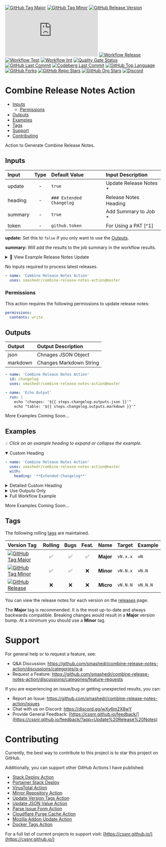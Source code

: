 [![GitHub Tag Major](https://img.shields.io/github/v/tag/smashedr/combine-release-notes-action?sort=semver&filter=!v*.*&logo=git&logoColor=white&labelColor=585858&label=%20)](https://github.com/smashedr/combine-release-notes-action/tags)
[![GitHub Tag Minor](https://img.shields.io/github/v/tag/smashedr/combine-release-notes-action?sort=semver&filter=!v*.*.*&logo=git&logoColor=white&labelColor=585858&label=%20)](https://github.com/smashedr/combine-release-notes-action/tags)
[![GitHub Release Version](https://img.shields.io/github/v/release/smashedr/combine-release-notes-action?logo=git&logoColor=white&label=latest)](https://github.com/smashedr/combine-release-notes-action/releases/latest)
[![GitHub Dist Size](https://img.shields.io/github/size/smashedr/combine-release-notes-action/dist%2Findex.js?label=dist%20size)](https://github.com/smashedr/combine-release-notes-action/blob/master/src/index.js)
[![Workflow Release](https://img.shields.io/github/actions/workflow/status/smashedr/combine-release-notes-action/release.yaml?logo=github&label=release)](https://github.com/smashedr/combine-release-notes-action/actions/workflows/release.yaml)
[![Workflow Test](https://img.shields.io/github/actions/workflow/status/smashedr/combine-release-notes-action/test.yaml?logo=github&label=test)](https://github.com/smashedr/combine-release-notes-action/actions/workflows/test.yaml)
[![Workflow lint](https://img.shields.io/github/actions/workflow/status/smashedr/combine-release-notes-action/lint.yaml?logo=github&label=lint)](https://github.com/smashedr/combine-release-notes-action/actions/workflows/lint.yaml)
[![Quality Gate Status](https://sonarcloud.io/api/project_badges/measure?project=smashedr_combine-release-notes-action&metric=alert_status)](https://sonarcloud.io/summary/new_code?id=smashedr_combine-release-notes-action)
[![GitHub Last Commit](https://img.shields.io/github/last-commit/smashedr/combine-release-notes-action?logo=github&label=updated)](https://github.com/smashedr/combine-release-notes-action/graphs/commit-activity)
[![Codeberg Last Commit](https://img.shields.io/gitea/last-commit/shaner/combine-release-notes-action/master?gitea_url=https%3A%2F%2Fcodeberg.org%2F&logo=codeberg&logoColor=white&label=updated)](https://codeberg.org/shaner/combine-release-notes-action)
[![GitHub Top Language](https://img.shields.io/github/languages/top/smashedr/combine-release-notes-action?logo=htmx)](https://github.com/smashedr/combine-release-notes-action)
[![GitHub Forks](https://img.shields.io/github/forks/smashedr/combine-release-notes-action?style=flat&logo=github)](https://github.com/smashedr/combine-release-notes-action/forks)
[![GitHub Repo Stars](https://img.shields.io/github/stars/smashedr/combine-release-notes-action?style=flat&logo=github)](https://github.com/smashedr/combine-release-notes-action/stargazers)
[![GitHub Org Stars](https://img.shields.io/github/stars/cssnr?style=flat&logo=github&label=org%20stars)](https://cssnr.github.io/)
[![Discord](https://img.shields.io/discord/899171661457293343?logo=discord&logoColor=white&label=discord&color=7289da)](https://discord.gg/wXy6m2X8wY)

# Combine Release Notes Action

- [Inputs](#Inputs)
  - [Permissions](#Permissions)
- [Outputs](#Outputs)
- [Examples](#Examples)
- [Tags](#Tags)
- [Support](#Support)
- [Contributing](#Contributing)

Action to Generate Combine Release Notes.

## Inputs

| Input   | Type | Default&nbsp;Value       | Input&nbsp;Description  |
| :------ | :--: | :----------------------- | :---------------------- |
| update  |  -   | `true`                   | Update Release Notes \* |
| heading |  -   | `### Extended Changelog` | Release Notes Heading   |
| summary |  -   | `true`                   | Add Summary to Job \*   |
| token   |  -   | `github.token`           | For Using a PAT [^1]    |

**update:** Set this to `false` if you only want to use the [Outputs](#Outputs).

**summary:** Will add the results to the job summary in the workflow results.

<details><summary>👀 View Example Release Notes Update</summary>

---

### Extended Changelog

- I Fixxed It
- Ralf Brok It

---

</details>

No inputs required to process latest releases.

```yaml
- name: 'Combine Release Notes Action'
  uses: smashedr/combine-release-notes-action@master
```

### Permissions

This action requires the following permissions to update release notes:

```yaml
permissions:
  contents: write
```

## Outputs

| Output   | Output&nbsp;Description |
| :------- | :---------------------- |
| json     | Chnages JSON Object     |
| markdown | Changes Markdown String |

```yaml
- name: 'Combine Release Notes Action'
  id: changelog
  uses: smashedr/combine-release-notes-action@master

- name: 'Echo Output'
  run: |
    echo "changes: '${{ steps.changelog.outputs.json }}'"
    echo "table: '${{ steps.changelog.outputs.markdown }}'"
```

More Examples Coming Soon...

## Examples

💡 _Click on an example heading to expand or collapse the example._

<details open><summary>Custom Heading</summary>

```yaml
- name: 'Combine Release Notes Action'
  uses: smashedr/combine-release-notes-action@master
  with:
    heading: '**Extended Changelog**'
```

</details>
<details><summary>Detailed Custom Heading</summary>

```yaml
- name: 'Combine Release Notes Action'
  uses: smashedr/combine-release-notes-action@master
  with:
    heading: |
      ---

      # Extended Changelog
```

</details>
<details><summary>Use Outputs Only</summary>

```yaml
- name: 'Combine Release Notes Action'
  id: changelog
  uses: smashedr/combine-release-notes-action@master
  with:
    update: false

- name: 'Echo Output'
  run: |
    echo "changes: '${{ steps.changelog.outputs.json}}'"
    echo "table: '${{ steps.changelog.outputs.markdown}}'"
```

</details>
<details><summary>Full Workflow Example</summary>

```yaml
name: 'Release'

on:
  release:
    types: [published]

jobs:
  release:
    name: 'Release'
    runs-on: ubuntu-latest
    timeout-minutes: 5
    permissions:
      contents: write

    steps:
      - name: 'Combine Release Notes Action'
        uses: smashedr/combine-release-notes-action@master
        continue-on-error: true
```

</details>

More Examples Coming Soon...

## Tags

The following rolling [tags](https://github.com/smashedr/combine-release-notes-action/tags) are maintained.

| Version&nbsp;Tag                                                                                                                                                                                                                               | Rolling | Bugs | Feat. |   Name    |  Target  | Example  |
| :--------------------------------------------------------------------------------------------------------------------------------------------------------------------------------------------------------------------------------------------- | :-----: | :--: | :---: | :-------: | :------: | :------- |
| [![GitHub Tag Major](https://img.shields.io/github/v/tag/smashedr/combine-release-notes-action?sort=semver&filter=!v*.*&style=for-the-badge&label=%20&color=44cc10)](https://github.com/smashedr/combine-release-notes-action/releases/latest) |   ✅    |  ✅  |  ✅   | **Major** | `vN.x.x` | `vN`     |
| [![GitHub Tag Minor](https://img.shields.io/github/v/tag/smashedr/combine-release-notes-action?sort=semver&filter=!v*.*.*&style=for-the-badge&label=%20&color=blue)](https://github.com/smashedr/combine-release-notes-action/releases/latest) |   ✅    |  ✅  |  ❌   | **Minor** | `vN.N.x` | `vN.N`   |
| [![GitHub Release](https://img.shields.io/github/v/release/smashedr/combine-release-notes-action?style=for-the-badge&label=%20&color=red)](https://github.com/smashedr/combine-release-notes-action/releases/latest)                           |   ❌    |  ❌  |  ❌   | **Micro** | `vN.N.N` | `vN.N.N` |

You can view the release notes for each version on the [releases](https://github.com/cssnr/cloudflare-purge-cache-action/releases) page.

The **Major** tag is recommended. It is the most up-to-date and always backwards compatible.
Breaking changes would result in a **Major** version bump. At a minimum you should use a **Minor** tag.

# Support

For general help or to request a feature, see:

- Q&A Discussion: https://github.com/smashedr/combine-release-notes-action/discussions/categories/q-a
- Request a Feature: https://github.com/smashedr/combine-release-notes-action/discussions/categories/feature-requests

If you are experiencing an issue/bug or getting unexpected results, you can:

- Report an Issue: https://github.com/smashedr/combine-release-notes-action/issues
- Chat with us on Discord: https://discord.gg/wXy6m2X8wY
- Provide General Feedback: [https://cssnr.github.io/feedback/](https://cssnr.github.io/feedback/?app=Update%20Release%20Notes)

# Contributing

Currently, the best way to contribute to this project is to star this project on GitHub.

Additionally, you can support other GitHub Actions I have published:

- [Stack Deploy Action](https://github.com/cssnr/stack-deploy-action?tab=readme-ov-file#readme)
- [Portainer Stack Deploy](https://github.com/cssnr/portainer-stack-deploy-action?tab=readme-ov-file#readme)
- [VirusTotal Action](https://github.com/cssnr/virustotal-action?tab=readme-ov-file#readme)
- [Mirror Repository Action](https://github.com/cssnr/mirror-repository-action?tab=readme-ov-file#readme)
- [Update Version Tags Action](https://github.com/cssnr/update-version-tags-action?tab=readme-ov-file#readme)
- [Update JSON Value Action](https://github.com/cssnr/update-json-value-action?tab=readme-ov-file#readme)
- [Parse Issue Form Action](https://github.com/cssnr/parse-issue-form-action?tab=readme-ov-file#readme)
- [Cloudflare Purge Cache Action](https://github.com/cssnr/cloudflare-purge-cache-action?tab=readme-ov-file#readme)
- [Mozilla Addon Update Action](https://github.com/cssnr/mozilla-addon-update-action?tab=readme-ov-file#readme)
- [Docker Tags Action](https://github.com/cssnr/docker-tags-action?tab=readme-ov-file#readme)

For a full list of current projects to support visit: [https://cssnr.github.io/](https://cssnr.github.io/)
